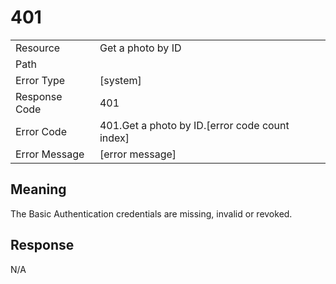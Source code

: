# 401

|                                       |                                                 |
| ------------------------------------- | ----------------------------------------------- |
| Resource                              | Get a photo by ID                                         |
| Path                                  |                                            |
| Error Type                            | [system]                                       |
| Response Code                         | 401                                              |
| Error Code                            | 401.Get a photo by ID.[error code count index]                                     |
| Error Message                         | [error message] |

## Meaning
The Basic Authentication credentials are missing, invalid or revoked.

## Response


N/A

